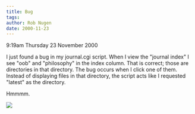 ```yaml
---
title: Bug
tags: 
author: Rob Nugen
date: 2000-11-23
---
```


<p class=date>9:19am Thursday 23 November 2000

<p>I just found a bug in my journal.cgi script.  When
I view the "journal index" I see "oob" and
"philosophy" in the index column.  That is correct;
those are directories in that directory.  The bug
occurs when I click one of them.  Instead of
displaying files in that directory, the script acts
like I requested "latest" as the directory.

<p>Hmmmm.

<p><img src="/images/rob/wL-ROB.gif">
